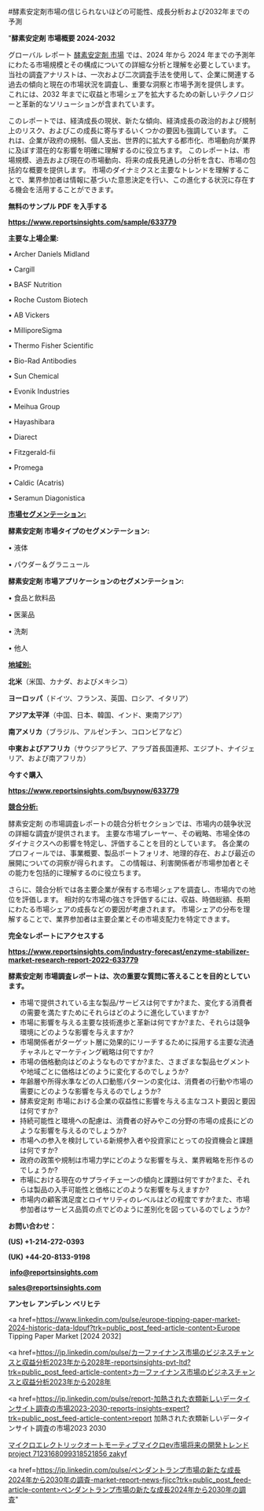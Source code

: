 #酵素安定剤市場の信じられないほどの可能性、成長分析および2032年までの予測

"<strong>酵素安定剤 市場概要 2024-2032</strong>

グローバル レポート <a href=https://www.reportsinsights.com/sample/633779>酵素安定剤 市場</a> では、2024 年から 2024 年までの予測年にわたる市場規模とその構成についての詳細な分析と理解を必要としています。 当社の調査アナリストは、一次および二次調査手法を使用して、企業に関連する過去の傾向と現在の市場状況を調査し、重要な洞察と市場予測を提供します。 これには、2032 年までに収益と市場シェアを拡大​​するための新しいテクノロジーと革新的なソリューションが含まれています。

このレポートでは、経済成長の現状、新たな傾向、経済成長の政治的および規制上のリスク、およびこの成長に寄与するいくつかの要因も強調しています。 これは、企業が政府の規制、個人支出、世界的に拡大する都市化、市場動向が業界に及ぼす潜在的な影響を明確に理解するのに役立ちます。 このレポートは、市場規模、過去および現在の市場動向、将来の成長見通しの分析を含む、市場の包括的な概要を提供します。 市場のダイナミクスと主要なトレンドを理解することで、業界参加者は情報に基づいた意思決定を行い、この進化する状況に存在する機会を活用することができます。

<strong><b>無料のサンプル PDF を入手する</b></strong>

<a href=https://www.reportsinsights.com/sample/633779><strong><u>https://www.reportsinsights.com/sample/633779</u></strong></a>

<strong>主要な上場企業:</strong>

• Archer Daniels Midland

• Cargill

• BASF Nutrition

• Roche Custom Biotech

• AB Vickers

• MilliporeSigma

• Thermo Fisher Scientific

• Bio-Rad Antibodies

• Sun Chemical

• Evonik Industries

• Meihua Group

• Hayashibara

• Diarect

• Fitzgerald-fii

• Promega

• Caldic (Acatris)

• Seramun Diagonistica

<strong><u>市場セグメンテーション</u></strong><strong><u>:</u></strong>

<strong>酵素安定剤 市場タイプのセグメンテーション:</strong>

• 液体

• パウダー＆グラニュール

<strong>酵素安定剤 市場アプリケーションのセグメンテーション:</strong>

• 食品と飲料品

• 医薬品

• 洗剤

• 他人

<strong><u>地域別</u></strong><strong><u>:</u></strong>

<strong>北米</strong>（米国、カナダ、およびメキシコ）

<strong>ヨーロッパ</strong>（ドイツ、フランス、英国、ロシア、イタリア）

<strong>アジア太平洋</strong>（中国、日本、韓国、インド、東南アジア）

<strong>南アメリカ</strong>（ブラジル、アルゼンチン、コロンビアなど）

<strong>中東およびアフリカ</strong>（サウジアラビア、アラブ首長国連邦、エジプト、ナイジェリア、および南アフリカ）

<strong>今すぐ購入</strong>

<a href=https://www.reportsinsights.com/buynow/633779><strong><u>https://www.reportsinsights.com/buynow/633779</u></strong></a>

<strong><u>競合分析:</u></strong>

酵素安定剤 の市場調査レポートの競合分析セクションでは、市場内の競争状況の詳細な調査が提供されます。 主要な市場プレーヤー、その戦略、市場全体のダイナミクスへの影響を特定し、評価することを目的としています。 各企業のプロフィールでは、事業概要、製品ポートフォリオ、地理的存在、および最近の展開についての洞察が得られます。 この情報は、利害関係者が市場参加者とその能力を包括的に理解するのに役立ちます。

さらに、競合分析では各主要企業が保有する市場シェアを調査し、市場内での地位を評価します。 相対的な市場の強さを評価するには、収益、時価総額、長期にわたる市場シェアの成長などの要因が考慮されます。 市場シェアの分布を理解することで、業界参加者は主要企業とその市場支配力を特定できます。

<strong>完全なレポートにアクセスする</strong>

<a href=https://www.reportsinsights.com/industry-forecast/enzyme-stabilizer-market-research-report-2022-633779><strong><u><b>https://www.reportsinsights.com/industry-forecast/enzyme-stabilizer-market-research-report-2022-633779</b></u></strong></a>

<strong><b>酵素安定剤 市場調査レポートは、次の重要な質問に答えることを目的としています。</b></strong>
<ul>
  <li>市場で提供されている主な製品/サービスは何ですか?また、変化する消費者の需要を満たすためにそれらはどのように進化していますか?</li>
  <li>市場に影響を与える主要な技術進歩と革新は何ですか?また、それらは競争環境にどのような影響を与えますか?</li>
  <li>市場関係者がターゲット層に効果的にリーチするために採用する主要な流通チャネルとマーケティング戦略は何ですか?</li>
  <li>市場の価格動向はどのようなものですか?また、さまざまな製品セグメントや地域ごとに価格はどのように変化するのでしょうか?</li>
  <li>年齢層や所得水準などの人口動態パターンの変化は、消費者の行動や市場の需要にどのような影響を与えるのでしょうか?</li>
  <li>酵素安定剤 市場における企業の収益性に影響を与える主なコスト要因と要因は何ですか?</li>
  <li>持続可能性と環境への配慮は、消費者の好みやこの分野の市場の成長にどのような影響を与えるのでしょうか?</li>
  <li>市場への参入を検討している新規参入者や投資家にとっての投資機会と課題は何ですか?</li>
  <li>政府の政策や規制は市場力学にどのような影響を与え、業界戦略を形作るのでしょうか?</li>
  <li>市場における現在のサプライチェーンの傾向と課題は何ですか?また、それらは製品の入手可能性と価格にどのような影響を与えますか?</li>
  <li>市場内の顧客満足度とロイヤリティのレベルはどの程度ですか?また、市場参加者はサービス品質の点でどのように差別化を図っているのでしょうか?</li>
</ul>
<strong>お問い合わせ：</strong>

<strong>(US) +1-214-272-0393</strong>

<strong>(UK) +44-20-8133-9198</strong>

<strong> </strong><a href=info@reportsinsights.com><strong><u>info@reportsinsights.com</u></strong></a>

<a href=sales@reportsinsights.com><strong><u>sales@reportsinsights.com</u></strong></a>

<strong>アンセレ アンデレン ベリヒテ</strong>

<a href=https://www.linkedin.com/pulse/europe-tipping-paper-market-2024-historic-data-ldpuf?trk=public_post_feed-article-content>Europe Tipping Paper Market [2024 2032]</a>

<a href=https://jp.linkedin.com/pulse/カーファイナンス市場のビジネスチャンスと収益分析2023年から2028年-reportsinsights-pvt-ltd?trk=public_post_feed-article-content>カーファイナンス市場のビジネスチャンスと収益分析2023年から2028年</a>

<a href=https://jp.linkedin.com/pulse/report-加熱された衣類新しいデータインサイト調査の市場2023-2030-reports-insights-expert?trk=public_post_feed-article-content>report 加熱された衣類新しいデータインサイト調査の市場2023 2030</a>

<a href=https://www.linkedin.com/pulse/マイクロエレクトリックオートモーティブマイクロev市場将来の開発トレンドproject-7123168099318521856-zakyf/>マイクロエレクトリックオートモーティブマイクロev市場将来の開発トレンドproject 7123168099318521856 zakyf</a>

<a href=https://jp.linkedin.com/pulse/ペンダントランプ市場の新たな成長2024年から2030年の調査-market-report-news-fjicc?trk=public_post_feed-article-content>ペンダントランプ市場の新たな成長2024年から2030年の調査</a>"
